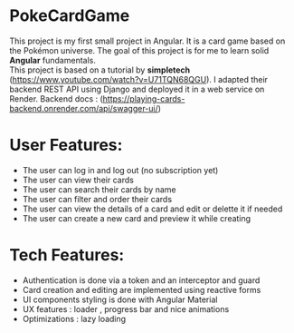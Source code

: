 # PokeCardGame

This project is my first small project in Angular. It is a card game based on the Pokémon universe. The goal of this project is for me to learn solid **Angular** fundamentals.  
This project is based on a tutorial by **simpletech** (https://www.youtube.com/watch?v=U71TQN68QGU). I adapted their backend REST API using Django and deployed it in a web service on Render.
Backend docs : (https://playing-cards-backend.onrender.com/api/swagger-ui/)

# User Features:

-   The user can log in and log out (no subscription yet)
-   The user can view their cards
-   The user can search their cards by name
-   The user can filter and order their cards
-   The user can view the details of a card and edit or delette it if needed
-   The user can create a new card and preview it while creating

# Tech Features:

-   Authentication is done via a token and an interceptor and guard
-   Card creation and editing are implemented using reactive forms
-   UI components styling is done with Angular Material
-   UX features : loader , progress bar and nice animations
-   Optimizations : lazy loading
